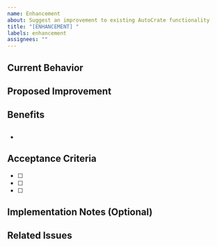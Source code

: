 ```yaml
---
name: Enhancement
about: Suggest an improvement to existing AutoCrate functionality
title: "[ENHANCEMENT] "
labels: enhancement
assignees: ""
---
```


## Current Behavior

<!-- Describe how it works now -->

## Proposed Improvement

<!-- Describe the enhancement you'd like to see -->

## Benefits

## <!-- Why is this improvement valuable? -->

-

## Acceptance Criteria

<!-- What needs to be done? -->

- [ ]
- [ ]
- [ ]

## Implementation Notes (Optional)

<!-- Technical suggestions or constraints -->

## Related Issues

<!-- Reference any related issues with #issue-number -->
